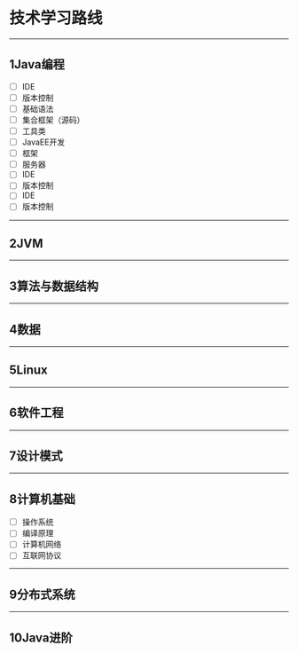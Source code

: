 # 技术学习路线
--- 
## 1Java编程
- [ ] IDE
- [ ] 版本控制
- [ ] 基础语法
- [ ] 集合框架（源码）
- [ ] 工具类
- [ ] JavaEE开发
- [ ] 框架
- [ ] 服务器
- [ ] IDE
- [ ] 版本控制
- [ ] IDE
- [ ] 版本控制
--- 
## 2JVM
--- 
## 3算法与数据结构
--- 
## 4数据
--- 
## 5Linux
--- 
## 6软件工程
--- 
## 7设计模式
---
## 8计算机基础
- [ ] 操作系统
- [ ] 编译原理
- [ ] 计算机网络
- [ ] 互联网协议
--- 
## 9分布式系统
---
## 10Java进阶
